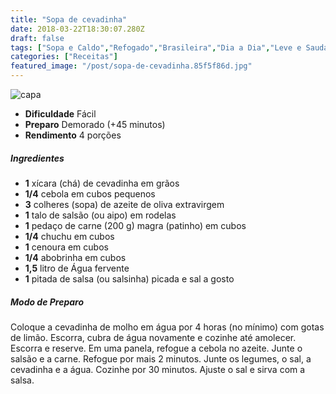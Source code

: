 ```yaml
---
title: "Sopa de cevadinha"
date: 2018-03-22T18:30:07.280Z
draft: false
tags: ["Sopa e Caldo","Refogado","Brasileira","Dia a Dia","Leve e Saudável","Alimentação","Alimentação saudável","receita simples e saudável","Sopa","Sopas e caldos"]
categories: ["Receitas"]
featured_image: "/post/sopa-de-cevadinha.85f5f86d.jpg"
---
```


![capa](/post/sopa-de-cevadinha.85f5f86d.jpg)

*   **Dificuldade** Fácil
*   **Preparo** Demorado (+45 minutos)
*   **Rendimento** 4 porções

##### Ingredientes

*   **1** xícara (chá) de cevadinha em grãos
*   **1/4** cebola em cubos pequenos
*   **3** colheres (sopa) de azeite de oliva extravirgem
*   **1** talo de salsão (ou aipo) em rodelas
*   **1** pedaço de carne (200 g) magra (patinho) em cubos
*   **1/4** chuchu em cubos
*   **1** cenoura em cubos
*   **1/4** abobrinha em cubos
*   **1,5** litro de Água fervente
*   **1** pitada de salsa (ou salsinha) picada e sal a gosto

##### Modo de Preparo

Coloque a cevadinha de molho em água por 4 horas (no mínimo) com gotas de limão. Escorra, cubra de água novamente e cozinhe até amolecer. Escorra e reserve. Em uma panela, refogue a cebola no azeite. Junte o salsão e a carne. Refogue por mais 2 minutos. Junte os legumes, o sal, a cevadinha e a água. Cozinhe por 30 minutos. Ajuste o sal e sirva com a salsa.
